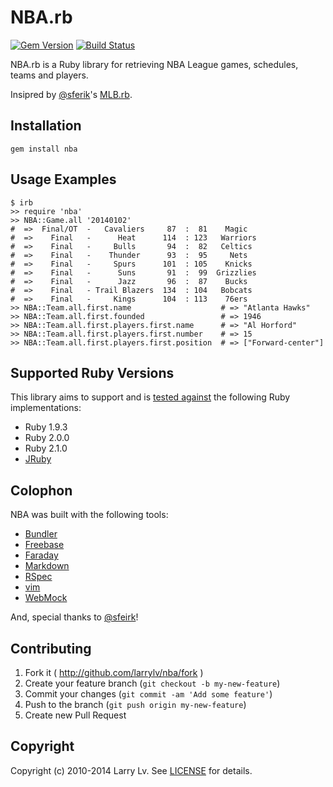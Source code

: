 # NBA.rb

[![Gem Version](https://badge.fury.io/rb/nba.png)][gem]
[![Build Status](https://secure.travis-ci.org/larrylv/nba.png?branch=master)][travis]

[gem]: https://rubygems.org/gems/nba
[travis]: https://travis-ci.org/larrylv/nba

NBA.rb is a Ruby library for retrieving NBA League games, schedules, teams and players.

Insipred by [@sferik][sferik]'s [MLB.rb][mlb].

[sferik]: https://github.com/sferik
[mlb]: https://github.com/sferik/mlb

## Installation
    gem install nba

## Usage Examples
    $ irb
    >> require 'nba'
    >> NBA::Game.all '20140102'
    #  =>  Final/OT  -   Cavaliers     87  :  81    Magic
    #  =>    Final   -      Heat      114  : 123   Warriors
    #  =>    Final   -     Bulls       94  :  82   Celtics
    #  =>    Final   -    Thunder      93  :  95     Nets
    #  =>    Final   -     Spurs      101  : 105    Knicks
    #  =>    Final   -      Suns       91  :  99  Grizzlies
    #  =>    Final   -      Jazz       96  :  87    Bucks
    #  =>    Final   - Trail Blazers  134  : 104   Bobcats
    #  =>    Final   -     Kings      104  : 113    76ers
    >> NBA::Team.all.first.name                    # => "Atlanta Hawks"
    >> NBA::Team.all.first.founded                 # => 1946
    >> NBA::Team.all.first.players.first.name      # => "Al Horford"
    >> NBA::Team.all.first.players.first.number    # => 15
    >> NBA::Team.all.first.players.first.position  # => ["Forward-center"]

## Supported Ruby Versions
This library aims to support and is [tested against][travis] the following Ruby
implementations:

* Ruby 1.9.3
* Ruby 2.0.0
* Ruby 2.1.0
* [JRuby][]

[jruby]: http://jruby.org/

## Colophon
NBA was built with the following tools:

* [Bundler][]
* [Freebase][]
* [Faraday][]
* [Markdown][]
* [RSpec][]
* [vim][]
* [WebMock][]

[bundler]: http://gembundler.com/
[freebase]: http://www.freebase.com/
[faraday]: https://github.com/technoweenie/faraday
[markdown]: http://daringfireball.net/projects/markdown/
[rspec]: http://relishapp.com/rspec/
[vim]: http://www.vim.org/
[webmock]: https://github.com/bblimke/webmock

And, special thanks to [@sfeirk][sferik]!

## Contributing

1. Fork it ( http://github.com/larrylv/nba/fork )
2. Create your feature branch (`git checkout -b my-new-feature`)
3. Commit your changes (`git commit -am 'Add some feature'`)
4. Push to the branch (`git push origin my-new-feature`)
5. Create new Pull Request

## Copyright
Copyright (c) 2010-2014 Larry Lv. See [LICENSE][] for details.

[license]: LICENSE.md

